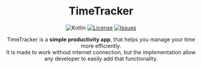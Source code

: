 <div align="center">

# TimeTracker

![Kotlin][kotlin-badge]
[![License][license-badge]][license]
[![Issues][issues-badge]][issues]

TimeTracker is a **simple productivity app**, that helps you manage your time more efficiently.
</br>
It is made to work without internet connection, but the implementation allow any developer to easily add that functionality.
</div>    

[license-badge]: https://img.shields.io/github/license/MaticSulc/TimeTracker?color=lightgray&style=flat-square
[issues-badge]: https://img.shields.io/github/issues/MaticSulc/TimeTracker?style=flat-square
[kotlin-badge]: https://img.shields.io/badge/kotlin-%230095D5.svg?logo=kotlin&logoColor=white
[license]: https://github.com/MaticSulc/TimeTracker/blob/master/LICENSE
[issues]: https://github.com/MaticSulc/TimeTracker/issues


